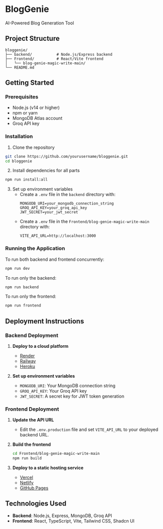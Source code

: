 # BlogGenie

AI-Powered Blog Generation Tool

## Project Structure

```
bloggenie/
├── backend/           # Node.js/Express backend
├── Frontend/          # React/Vite frontend
│   └── blog-genie-magic-write-main/
└── README.md
```

## Getting Started

### Prerequisites

- Node.js (v14 or higher)
- npm or yarn
- MongoDB Atlas account
- Groq API key

### Installation

1. Clone the repository
```bash
git clone https://github.com/yourusername/bloggenie.git
cd bloggenie
```

2. Install dependencies for all parts
```bash
npm run install:all
```

3. Set up environment variables
   - Create a `.env` file in the `backend` directory with:
     ```
     MONGODB_URI=your_mongodb_connection_string
     GROQ_API_KEY=your_groq_api_key
     JWT_SECRET=your_jwt_secret
     ```
   - Create a `.env` file in the `Frontend/blog-genie-magic-write-main` directory with:
     ```
     VITE_API_URL=http://localhost:3000
     ```

### Running the Application

To run both backend and frontend concurrently:
```bash
npm run dev
```

To run only the backend:
```bash
npm run backend
```

To run only the frontend:
```bash
npm run frontend
```

## Deployment Instructions

### Backend Deployment

1. **Deploy to a cloud platform**
   - [Render](https://render.com/)
   - [Railway](https://railway.app/)
   - [Heroku](https://www.heroku.com/)

2. **Set up environment variables**
   - `MONGODB_URI`: Your MongoDB connection string
   - `GROQ_API_KEY`: Your Groq API key
   - `JWT_SECRET`: A secret key for JWT token generation

### Frontend Deployment

1. **Update the API URL**
   - Edit the `.env.production` file and set `VITE_API_URL` to your deployed backend URL.

2. **Build the frontend**
   ```bash
   cd Frontend/blog-genie-magic-write-main
   npm run build
   ```

3. **Deploy to a static hosting service**
   - [Vercel](https://vercel.com/)
   - [Netlify](https://www.netlify.com/)
   - [GitHub Pages](https://pages.github.com/)

## Technologies Used

- **Backend**: Node.js, Express, MongoDB, Groq API
- **Frontend**: React, TypeScript, Vite, Tailwind CSS, Shadcn UI 
<!-- GitAds-Verify: OJTSTRCS92VPVDPUJFPAMFHBZD8R8ICH -->